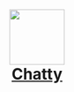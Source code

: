 <h1 align="center" style="color:#0091EA; font-weight:bold;">
     <img 
    src="https://ibb.co/X8hHcS0"
    float="center"
    width="100" height="100"
    />
    <br/>
  <a href="#"> Chatty </a>
</h1>
